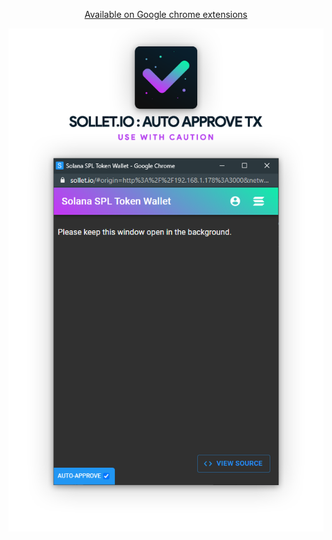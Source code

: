 <p align="center">
<a href="https://chrome.google.com/webstore/detail/solletio-auto-approval/coemnkdegkiibjcocfagahccjdmahfie">Available on Google chrome extensions</a>
</p>
<p align="center">
<img src="./media/preview.png">
</p>
